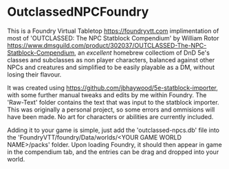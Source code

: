 # OutclassedNPCFoundry

This is a Foundry Virtual Tabletop https://foundryvtt.com implimentation of most of 'OUTCLASSED: The NPC Statblock Compendium' by William Rotor https://www.dmsguild.com/product/302037/OUTCLASSED-The-NPC-Statblock-Compendium, an _excellent_ homebrew collectiom of DnD 5e's classes and subclasses as non player characters, balanced against other NPCs and creatures and simplified to be easily playable as a DM, without losing their flavour. 

It was created using https://github.com/jbhaywood/5e-statblock-importer, with some further manual tweaks and edits by me within Foundry. The 'Raw-Text' folder contains the text that was input to the statblock importer. This was originally a personal project, so some errors and ommisions will have been made. No art for characters or abilities are currently included.

Adding it to your game is simple, just add the 'outclassed-npcs.db' file into the 'FoundryVTT/foundry/Data/worlds/\<YOUR GAME WORLD NAME\>/packs' folder. Upon loading Foundry, it should then appear in game in the compendium tab, and the entries can be drag and dropped into your world. 
